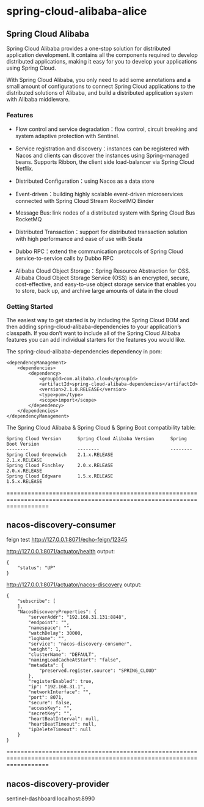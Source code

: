 # spring-cloud-alibaba-alice

## Spring Cloud Alibaba

Spring Cloud Alibaba provides a one-stop solution for distributed application development. It contains all the components required to develop distributed applications, making it easy for you to develop your applications using Spring Cloud.

With Spring Cloud Alibaba, you only need to add some annotations and a small amount of configurations to connect Spring Cloud applications to the distributed solutions of Alibaba, and build a distributed application system with Alibaba middleware.

### Features

- Flow control and service degradation：flow control, circuit breaking and system adaptive protection with Sentinel.

- Service registration and discovery：instances can be registered with Nacos and clients can discover the instances using Spring-managed beans. Supports Ribbon, the client side load-balancer via Spring Cloud Netflix.

- Distributed Configuration：using Nacos as a data store

- Event-driven：building highly scalable event-driven microservices connected with Spring Cloud Stream RocketMQ Binder

- Message Bus: link nodes of a distributed system with Spring Cloud Bus RocketMQ

- Distributed Transaction：support for distributed transaction solution with high performance and ease of use with Seata

- Dubbo RPC：extend the communication protocols of Spring Cloud service-to-service calls by Dubbo RPC

- Alibaba Cloud Object Storage：Spring Resource Abstraction for OSS. Alibaba Cloud Object Storage Service (OSS) is an encrypted, secure, cost-effective, and easy-to-use object storage service that enables you to store, back up, and archive large amounts of data in the cloud

### Getting Started

The easiest way to get started is by including the Spring Cloud BOM and then adding spring-cloud-alibaba-dependencies to your application’s classpath. If you don’t want to include all of the Spring Cloud Alibaba features you can add individual starters for the features you would like.

The spring-cloud-alibaba-dependencies dependency in pom:

    <dependencyManagement>
        <dependencies>
            <dependency>
                <groupId>com.alibaba.cloud</groupId>
                <artifactId>spring-cloud-alibaba-dependencies</artifactId>
                <version>2.1.0.RELEASE</version>
                <type>pom</type>
                <scope>import</scope>
            </dependency>
        </dependencies>
    </dependencyManagement>

The Spring Cloud Alibaba & Spring Cloud & Spring Boot compatibility table: ​

    Spring Cloud Version      Spring Cloud Alibaba Version      Spring Boot Version
    --------                  --------                          --------
    Spring Cloud Greenwich    2.1.x.RELEASE                     2.1.x.RELEASE
    Spring Cloud Finchley     2.0.x.RELEASE                     2.0.x.RELEASE
    Spring Cloud Edgware      1.5.x.RELEASE                     1.5.x.RELEASE

========================================================================================================================
## nacos-discovery-consumer

feign test
http://127.0.0.1:8071/echo-feign/12345

http://127.0.0.1:8071/actuator/health
output:

    {
        "status": "UP"
    }


http://127.0.0.1:8071/actuator/nacos-discovery
output:

    {
        "subscribe": [
        ],
        "NacosDiscoveryProperties": {
            "serverAddr": "192.168.31.131:8848",
            "endpoint": "",
            "namespace": "",
            "watchDelay": 30000,
            "logName": "",
            "service": "nacos-discovery-consumer",
            "weight": 1,
            "clusterName": "DEFAULT",
            "namingLoadCacheAtStart": "false",
            "metadata": {
                "preserved.register.source": "SPRING_CLOUD"
            },
            "registerEnabled": true,
            "ip": "192.168.31.1",
            "networkInterface": "",
            "port": 8071,
            "secure": false,
            "accessKey": "",
            "secretKey": "",
            "heartBeatInterval": null,
            "heartBeatTimeout": null,
            "ipDeleteTimeout": null
        }
    }

========================================================================================================================
## nacos-discovery-provider


sentinel-dashboard                           localhost:8990
